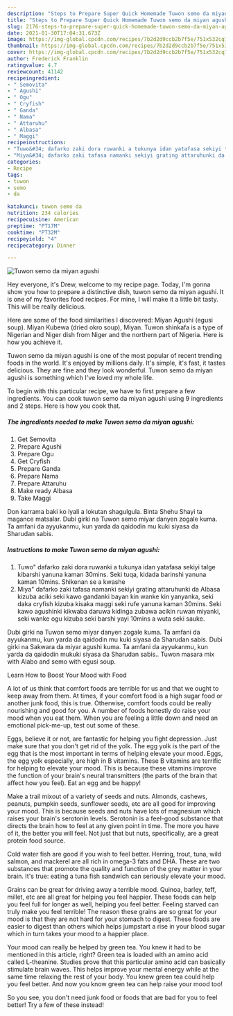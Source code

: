 ```yaml
---
description: "Steps to Prepare Super Quick Homemade Tuwon semo da miyan agushi"
title: "Steps to Prepare Super Quick Homemade Tuwon semo da miyan agushi"
slug: 2176-steps-to-prepare-super-quick-homemade-tuwon-semo-da-miyan-agushi
date: 2021-01-30T17:04:31.673Z
image: https://img-global.cpcdn.com/recipes/7b2d2d9ccb2b7f5e/751x532cq70/tuwon-semo-da-miyan-agushi-recipe-main-photo.jpg
thumbnail: https://img-global.cpcdn.com/recipes/7b2d2d9ccb2b7f5e/751x532cq70/tuwon-semo-da-miyan-agushi-recipe-main-photo.jpg
cover: https://img-global.cpcdn.com/recipes/7b2d2d9ccb2b7f5e/751x532cq70/tuwon-semo-da-miyan-agushi-recipe-main-photo.jpg
author: Frederick Franklin
ratingvalue: 4.7
reviewcount: 41142
recipeingredient:
- " Semovita"
- " Agushi"
- " Ogu"
- " Cryfish"
- " Ganda"
- " Nama"
- " Attaruhu"
- " Albasa"
- " Maggi"
recipeinstructions:
- "Tuwo&#34; dafarko zaki dora ruwanki a tukunya idan yatafasa sekiyi talge kibarshi yanuna kaman 30mins. Seki tuqa, kidada barinshi yanuna kaman 10mins. Shikenan se a kwashe"
- "Miya&#34; dafarko zaki tafasa namanki sekiyi grating attaruhunki da Albasa kizuba aciki seki kawo gandanki bayan kin wanke kin yanyanka, seki daka cryfish kizuba kisaka maggi seki rufe yanuna kaman 30mins. Seki kawo agushinki kikwaba daruwa kidinga zubawa acikin ruwan miyanki, seki wanke ogu kizuba seki barshi yayi 10mins a wuta seki sauke."
categories:
- Recipe
tags:
- tuwon
- semo
- da

katakunci: tuwon semo da 
nutrition: 234 calories
recipecuisine: American
preptime: "PT17M"
cooktime: "PT32M"
recipeyield: "4"
recipecategory: Dinner

---
```



![Tuwon semo da miyan agushi](https://img-global.cpcdn.com/recipes/7b2d2d9ccb2b7f5e/751x532cq70/tuwon-semo-da-miyan-agushi-recipe-main-photo.jpg)

Hey everyone, it's Drew, welcome to my recipe page. Today, I'm gonna show you how to prepare a distinctive dish, tuwon semo da miyan agushi. It is one of my favorites food recipes. For mine, I will make it a little bit tasty. This will be really delicious.

Here are some of the food similarities I discovered: Miyan Agushi (egusi soup). Miyan Kubewa (dried okro soup), Miyan. Tuwon shinkafa is a type of Nigerian and Niger dish from Niger and the northern part of Nigeria. Here is how you achieve it.

Tuwon semo da miyan agushi is one of the most popular of recent trending foods in the world. It's enjoyed by millions daily. It's simple, it's fast, it tastes delicious. They are fine and they look wonderful. Tuwon semo da miyan agushi is something which I've loved my whole life.


To begin with this particular recipe, we have to first prepare a few ingredients. You can cook tuwon semo da miyan agushi using 9 ingredients and 2 steps. Here is how you cook that.

<!--inarticleads1-->

##### The ingredients needed to make Tuwon semo da miyan agushi:

1. Get  Semovita
1. Prepare  Agushi
1. Prepare  Ogu
1. Get  Cryfish
1. Prepare  Ganda
1. Prepare  Nama
1. Prepare  Attaruhu
1. Make ready  Albasa
1. Take  Maggi


Don karrama baki ko iyali a lokutan shagulgula. Binta Shehu Shayi ta magance matsalar. Dubi girki na Tuwon semo miyar danyen zogale kuma. Ta amfani da ayyukanmu, kun yarda da qaidodin mu kuki siyasa da Sharudan sabis. 

<!--inarticleads2-->

##### Instructions to make Tuwon semo da miyan agushi:

1. Tuwo&#34; dafarko zaki dora ruwanki a tukunya idan yatafasa sekiyi talge kibarshi yanuna kaman 30mins. Seki tuqa, kidada barinshi yanuna kaman 10mins. Shikenan se a kwashe
1. Miya&#34; dafarko zaki tafasa namanki sekiyi grating attaruhunki da Albasa kizuba aciki seki kawo gandanki bayan kin wanke kin yanyanka, seki daka cryfish kizuba kisaka maggi seki rufe yanuna kaman 30mins. Seki kawo agushinki kikwaba daruwa kidinga zubawa acikin ruwan miyanki, seki wanke ogu kizuba seki barshi yayi 10mins a wuta seki sauke.


Dubi girki na Tuwon semo miyar danyen zogale kuma. Ta amfani da ayyukanmu, kun yarda da qaidodin mu kuki siyasa da Sharudan sabis. Dubi girki na Sakwara da miyar agushi kuma. Ta amfani da ayyukanmu, kun yarda da qaidodin mukuki siyasa da Sharudan sabis.. Tuwon masara mix with Alabo and semo with egusi soup. 

Learn How to Boost Your Mood with Food


A lot of us think that comfort foods are terrible for us and that we ought to keep away from them. At times, if your comfort food is a high sugar food or another junk food, this is true. Otherwise, comfort foods could be really nourishing and good for you. A number of foods honestly do raise your mood when you eat them. When you are feeling a little down and need an emotional pick-me-up, test out some of these.

Eggs, believe it or not, are fantastic for helping you fight depression. Just make sure that you don't get rid of the yolk. The egg yolk is the part of the egg that is the most important in terms of helping elevate your mood. Eggs, the egg yolk especially, are high in B vitamins. These B vitamins are terrific for helping to elevate your mood. This is because these vitamins improve the function of your brain's neural transmitters (the parts of the brain that affect how you feel). Eat an egg and be happy!

Make a trail mixout of a variety of seeds and nuts. Almonds, cashews, peanuts, pumpkin seeds, sunflower seeds, etc are all good for improving your mood. This is because seeds and nuts have lots of magnesium which raises your brain's serotonin levels. Serotonin is a feel-good substance that directs the brain how to feel at any given point in time. The more you have of it, the better you will feel. Not just that but nuts, specifically, are a great protein food source.

Cold water fish are good if you wish to feel better. Herring, trout, tuna, wild salmon, and mackerel are all rich in omega-3 fats and DHA. These are two substances that promote the quality and function of the grey matter in your brain. It's true: eating a tuna fish sandwich can seriously elevate your mood. 

Grains can be great for driving away a terrible mood. Quinoa, barley, teff, millet, etc are all great for helping you feel happier. These foods can help you feel full for longer as well, helping you feel better. Feeling starved can truly make you feel terrible! The reason these grains are so great for your mood is that they are not hard for your stomach to digest. These foods are easier to digest than others which helps jumpstart a rise in your blood sugar which in turn takes your mood to a happier place.

Your mood can really be helped by green tea. You knew it had to be mentioned in this article, right? Green tea is loaded with an amino acid called L-theanine. Studies prove that this particular amino acid can basically stimulate brain waves. This helps improve your mental energy while at the same time relaxing the rest of your body. You knew green tea could help you feel better. And now you know green tea can help raise your mood too!

So you see, you don't need junk food or foods that are bad for you to feel better! Try a few of these instead!

